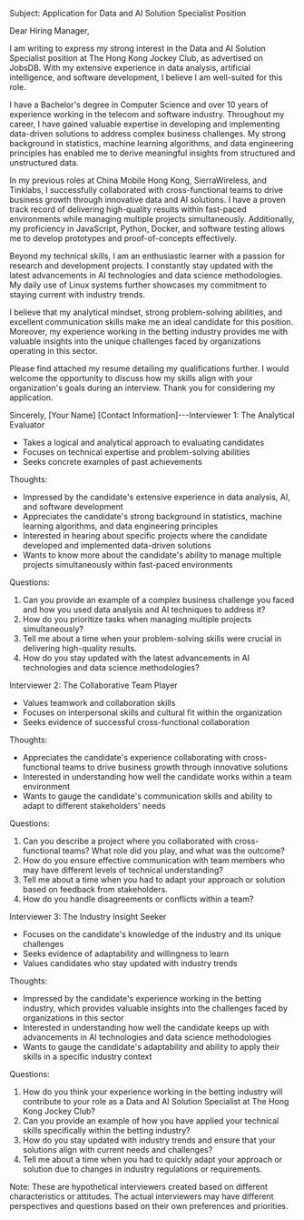 Subject: Application for Data and AI Solution Specialist Position

Dear Hiring Manager,

I am writing to express my strong interest in the Data and AI Solution Specialist position at The Hong Kong Jockey Club, as advertised on JobsDB. With my extensive experience in data analysis, artificial intelligence, and software development, I believe I am well-suited for this role.

I have a Bachelor's degree in Computer Science and over 10 years of experience working in the telecom and software industry. Throughout my career, I have gained valuable expertise in developing and implementing data-driven solutions to address complex business challenges. My strong background in statistics, machine learning algorithms, and data engineering principles has enabled me to derive meaningful insights from structured and unstructured data.

In my previous roles at China Mobile Hong Kong, SierraWireless, and Tinklabs, I successfully collaborated with cross-functional teams to drive business growth through innovative data and AI solutions. I have a proven track record of delivering high-quality results within fast-paced environments while managing multiple projects simultaneously. Additionally, my proficiency in JavaScript, Python, Docker, and software testing allows me to develop prototypes and proof-of-concepts effectively.

Beyond my technical skills, I am an enthusiastic learner with a passion for research and development projects. I constantly stay updated with the latest advancements in AI technologies and data science methodologies. My daily use of Linux systems further showcases my commitment to staying current with industry trends.

I believe that my analytical mindset, strong problem-solving abilities, and excellent communication skills make me an ideal candidate for this position. Moreover, my experience working in the betting industry provides me with valuable insights into the unique challenges faced by organizations operating in this sector.

Please find attached my resume detailing my qualifications further. I would welcome the opportunity to discuss how my skills align with your organization's goals during an interview. Thank you for considering my application.

Sincerely,
[Your Name]
[Contact Information]---Interviewer 1: The Analytical Evaluator
- Takes a logical and analytical approach to evaluating candidates
- Focuses on technical expertise and problem-solving abilities
- Seeks concrete examples of past achievements

Thoughts:
- Impressed by the candidate's extensive experience in data analysis, AI, and software development
- Appreciates the candidate's strong background in statistics, machine learning algorithms, and data engineering principles
- Interested in hearing about specific projects where the candidate developed and implemented data-driven solutions
- Wants to know more about the candidate's ability to manage multiple projects simultaneously within fast-paced environments

Questions:
1. Can you provide an example of a complex business challenge you faced and how you used data analysis and AI techniques to address it?
2. How do you prioritize tasks when managing multiple projects simultaneously?
3. Tell me about a time when your problem-solving skills were crucial in delivering high-quality results.
4. How do you stay updated with the latest advancements in AI technologies and data science methodologies?

Interviewer 2: The Collaborative Team Player
- Values teamwork and collaboration skills
- Focuses on interpersonal skills and cultural fit within the organization
- Seeks evidence of successful cross-functional collaboration

Thoughts:
- Appreciates the candidate's experience collaborating with cross-functional teams to drive business growth through innovative solutions
- Interested in understanding how well the candidate works within a team environment
- Wants to gauge the candidate's communication skills and ability to adapt to different stakeholders' needs

Questions:
1. Can you describe a project where you collaborated with cross-functional teams? What role did you play, and what was the outcome?
2. How do you ensure effective communication with team members who may have different levels of technical understanding?
3. Tell me about a time when you had to adapt your approach or solution based on feedback from stakeholders.
4. How do you handle disagreements or conflicts within a team?

Interviewer 3: The Industry Insight Seeker
- Focuses on the candidate's knowledge of the industry and its unique challenges
- Seeks evidence of adaptability and willingness to learn
- Values candidates who stay updated with industry trends

Thoughts:
- Impressed by the candidate's experience working in the betting industry, which provides valuable insights into the challenges faced by organizations in this sector
- Interested in understanding how well the candidate keeps up with advancements in AI technologies and data science methodologies
- Wants to gauge the candidate's adaptability and ability to apply their skills in a specific industry context

Questions:
1. How do you think your experience working in the betting industry will contribute to your role as a Data and AI Solution Specialist at The Hong Kong Jockey Club?
2. Can you provide an example of how you have applied your technical skills specifically within the betting industry?
3. How do you stay updated with industry trends and ensure that your solutions align with current needs and challenges?
4. Tell me about a time when you had to quickly adapt your approach or solution due to changes in industry regulations or requirements.

Note: These are hypothetical interviewers created based on different characteristics or attitudes. The actual interviewers may have different perspectives and questions based on their own preferences and priorities.